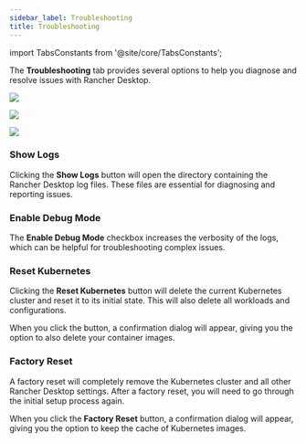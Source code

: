 ```yaml
---
sidebar_label: Troubleshooting
title: Troubleshooting
---
```


<head>
  <link rel="canonical" href="https://docs.rancherdesktop.io/ui/troubleshooting"/>
</head>

import TabsConstants from '@site/core/TabsConstants';

The **Troubleshooting** tab provides several options to help you diagnose and resolve issues with Rancher Desktop.

<Tabs groupId="os" defaultValue={TabsConstants.defaultOs}>
<TabItem value="Windows">

![](rd-versioned-asset://ui-main/Windows_Troubleshooting.png)

</TabItem>
<TabItem value="macOS">

![](rd-versioned-asset://ui-main/macOS_Troubleshooting.png)

</TabItem>
<TabItem value="Linux">

![](rd-versioned-asset://ui-main/Linux_Troubleshooting.png)

</TabItem>
</Tabs>

### Show Logs

Clicking the **Show Logs** button will open the directory containing the Rancher Desktop log files. These files are essential for diagnosing and reporting issues.

### Enable Debug Mode

The **Enable Debug Mode** checkbox increases the verbosity of the logs, which can be helpful for troubleshooting complex issues.

### Reset Kubernetes

Clicking the **Reset Kubernetes** button will delete the current Kubernetes cluster and reset it to its initial state. This will also delete all workloads and configurations.

When you click the button, a confirmation dialog will appear, giving you the option to also delete your container images.

### Factory Reset

A factory reset will completely remove the Kubernetes cluster and all other Rancher Desktop settings. After a factory reset, you will need to go through the initial setup process again.

When you click the **Factory Reset** button, a confirmation dialog will appear, giving you the option to keep the cache of Kubernetes images.

